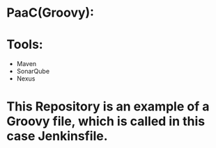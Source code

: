 # PaaC(Groovy):

# Tools:
* Maven
* SonarQube
* Nexus


# This Repository is an example of a Groovy file, which is called in this case Jenkinsfile.
